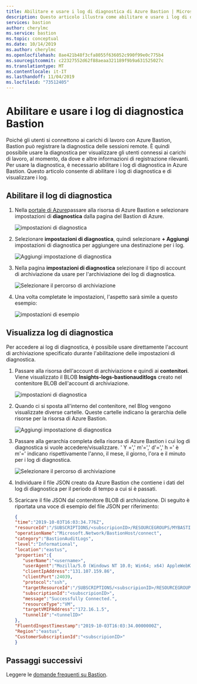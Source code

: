 ```yaml
---
title: Abilitare e usare i log di diagnostica di Azure Bastion | Microsoft Docs
description: Questo articolo illustra come abilitare e usare i log di diagnostica di Azure Bastion.
services: bastion
author: cherylmc
ms.service: bastion
ms.topic: conceptual
ms.date: 10/14/2019
ms.author: cherylmc
ms.openlocfilehash: 8ae421b48f3cfa8055f636052c990f99e0c775b4
ms.sourcegitcommit: c22327552d62f88aeaa321189f9b9a631525027c
ms.translationtype: MT
ms.contentlocale: it-IT
ms.lasthandoff: 11/04/2019
ms.locfileid: "73512405"
---
```

# <a name="enable-and-work-with-bastion-diagnostic-logs"></a>Abilitare e usare i log di diagnostica Bastion

Poiché gli utenti si connettono ai carichi di lavoro con Azure Bastion, Bastion può registrare la diagnostica delle sessioni remote. È quindi possibile usare la diagnostica per visualizzare gli utenti connessi ai carichi di lavoro, al momento, da dove e altre informazioni di registrazione rilevanti. Per usare la diagnostica, è necessario abilitare i log di diagnostica in Azure Bastion. Questo articolo consente di abilitare i log di diagnostica e di visualizzare i log.

## <a name="enable"></a>Abilitare il log di diagnostica

1. Nella [portale di Azure](https://portal.azure.com)passare alla risorsa di Azure Bastion e selezionare impostazioni di **diagnostica** dalla pagina del Bastion di Azure.

   ![impostazioni di diagnostica](./media/diagnostic-logs/1diagnostics-settings.png)
2. Selezionare **impostazioni di diagnostica**, quindi selezionare **+ Aggiungi** impostazioni di diagnostica per aggiungere una destinazione per i log.

   ![Aggiungi impostazione di diagnostica](./media/diagnostic-logs/2add-diagnostic-setting.png)
3. Nella pagina **impostazioni di diagnostica** selezionare il tipo di account di archiviazione da usare per l'archiviazione dei log di diagnostica.

   ![Selezionare il percorso di archiviazione](./media/diagnostic-logs/3add-storage-account.png)
4. Una volta completate le impostazioni, l'aspetto sarà simile a questo esempio:

   ![impostazioni di esempio](./media/diagnostic-logs/4example-settings.png)

## <a name="view"></a>Visualizza log di diagnostica

Per accedere ai log di diagnostica, è possibile usare direttamente l'account di archiviazione specificato durante l'abilitazione delle impostazioni di diagnostica.

1. Passare alla risorsa dell'account di archiviazione e quindi ai **contenitori**. Viene visualizzato il BLOB **Insights-logs-bastionauditlogs** creato nel contenitore BLOB dell'account di archiviazione.

   ![impostazioni di diagnostica](./media/diagnostic-logs/1-navigate-to-logs.png)
2. Quando ci si sposta all'interno del contenitore, nel Blog vengono visualizzate diverse cartelle. Queste cartelle indicano la gerarchia delle risorse per la risorsa di Azure Bastion.

   ![Aggiungi impostazione di diagnostica](./media/diagnostic-logs/2-resource-h.png)
3. Passare alla gerarchia completa della risorsa di Azure Bastion i cui log di diagnostica si vuole accedere/visualizzare. ' Y =',' m'=',' d'=',' h =' è m'=' indicano rispettivamente l'anno, il mese, il giorno, l'ora e il minuto per i log di diagnostica.

   ![Selezionare il percorso di archiviazione](./media/diagnostic-logs/3-resource-location.png)
4. Individuare il file JSON creato da Azure Bastion che contiene i dati del log di diagnostica per il periodo di tempo a cui si è passati.

5. Scaricare il file JSON dal contenitore BLOB di archiviazione. Di seguito è riportata una voce di esempio del file JSON per riferimento:

   ```json
   { 
   "time":"2019-10-03T16:03:34.776Z",
   "resourceId":"/SUBSCRIPTIONS/<subscripionID>/RESOURCEGROUPS/MYBASTION/PROVIDERS/MICROSOFT.NETWORK/BASTIONHOSTS/MYBASTION-BASTION",
   "operationName":"Microsoft.Network/BastionHost/connect",
   "category":"BastionAuditLogs",
   "level":"Informational",
   "location":"eastus",
   "properties":{ 
      "userName":"<username>",
      "userAgent":"Mozilla/5.0 (Windows NT 10.0; Win64; x64) AppleWebKit/537.36 (KHTML, like Gecko) Chrome/77.0.3865.90 Safari/537.36",
      "clientIpAddress":"131.107.159.86",
      "clientPort":24039,
      "protocol":"ssh",
      "targetResourceId":"/SUBSCRIPTIONS/<subscripionID>/RESOURCEGROUPS/MYBASTION/PROVIDERS/MICROSOFT.COMPUTE/VIRTUALMACHINES/LINUX-KEY",
      "subscriptionId":"<subscripionID>",
      "message":"Successfully Connected.",
      "resourceType":"VM",
      "targetVMIPAddress":"172.16.1.5",
      "tunnelId":"<tunnelID>"
   },
   "FluentdIngestTimestamp":"2019-10-03T16:03:34.0000000Z",
   "Region":"eastus",
   "CustomerSubscriptionId":"<subscripionID>"
   }
   ```

## <a name="next-steps"></a>Passaggi successivi

Leggere le [domande frequenti su Bastion](bastion-faq.md).
